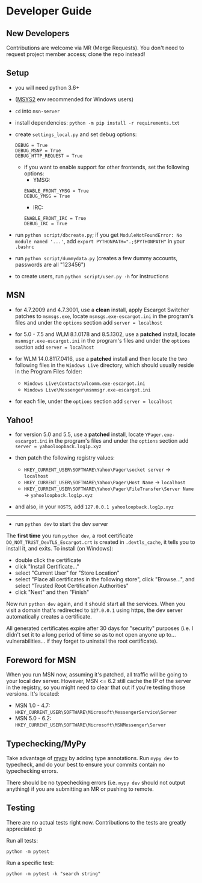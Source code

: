 # Developer Guide

## New Developers

Contributions are welcome via MR (Merge Requests). You don't need to request project member access; clone the repo instead!

## Setup 

- you will need python 3.6+
- ([MSYS2](https://github.com/valtron/llvm-stuff/wiki/Set-up-Windows-dev-environment-with-MSYS2) env recommended for Windows users)
- `cd` into `msn-server`
- install dependencies: `python -m pip install -r requirements.txt`
- create `settings_local.py` and set debug options:
	```
	DEBUG = True
	DEBUG_MSNP = True
	DEBUG_HTTP_REQUEST = True
	```
	- if you want to enable support for other frontends, set the following options:
		- YMSG:
		```
		ENABLE_FRONT_YMSG = True
		DEBUG_YMSG = True
		```
		- IRC:
		```
		ENABLE_FRONT_IRC = True
		DEBUG_IRC = True
		```
- run `python script/dbcreate.py`; if you get `ModuleNotFoundError: No module named '...'`, add `export PYTHONPATH=".;$PYTHONPATH"` in your `.bashrc`
- run `python script/dummydata.py` (creates a few dummy accounts, passwords are all "123456")

- to create users, run `python script/user.py -h` for instructions

## MSN

- for 4.7.2009 and 4.7.3001, use a **clean** install, apply Escargot Switcher patches to `msmsgs.exe`, locate `msmsgs.exe-escargot.ini` in the program's files and under the `options` section add `server = localhost`
- for 5.0 - 7.5 and WLM 8.1.0178 and 8.5.1302, use a **patched** install, locate `msnmsgr.exe-escargot.ini` in the program's files and under the `options` section add `server = localhost`
- for WLM 14.0.8117.0416, use a **patched** install and then locate the two following files in the `Windows Live` directory, which should usually reside in the Program Files folder:
	- `Windows Live\Contacts\wlcomm.exe-escargot.ini`
	- `Windows Live\Messenger\msnmsgr.exe-escargot.ini`
	
- for each file, under the `options` section add `server = localhost`

## Yahoo!

- for version 5.0 and 5.5, use a **patched** install, locate `YPager.exe-escargot.ini` in the program's files and under the `options` section add `server = yahooloopback.log1p.xyz`
- then patch the following registry values:
	- `HKEY_CURRENT_USER\SOFTWARE\Yahoo\Pager\socket server` -> `localhost`
	- `HKEY_CURRENT_USER\SOFTWARE\Yahoo\Pager\Host Name` -> `localhost`
	- `HKEY_CURRENT_USER\SOFTWARE\Yahoo\Pager\FileTransfer\Server Name` -> `yahooloopback.log1p.xyz`

- and also, in your `HOSTS`, add `127.0.0.1 yahooloopback.log1p.xyz`

---

- run `python dev` to start the dev server

The **first time** you run `python dev`, a root certificate `DO_NOT_TRUST_DevTLS_Escargot.crt` is created in `.devtls_cache`,
it tells you to install it, and exits. To install (on Windows):

- double click the certificate
- click "Install Certificate..."
- select "Current User" for "Store Location"
- select "Place all certificates in the following store", click "Browse...", and select "Trusted Root Certification Authorities"
- click "Next" and then "Finish"

Now run `python dev` again, and it should start all the services.
When you visit a domain that's redirected to `127.0.0.1` using https, the dev server automatically creates a certificate.

All generated certificates expire after 30 days for "security" purposes (i.e. I didn't
set it to a long period of time so as to not open anyone up to... vulnerabilities...
if they forget to uninstall the root certificate).

## Foreword for MSN

When you run MSN now, assuming it's patched, all traffic will be going to your local dev server.
However, MSN <= 6.2 still cache the IP of the server in the registry, so you might need to clear that out
if you're testing those versions. It's located:

- MSN 1.0 - 4.7: `HKEY_CURRENT_USER\SOFTWARE\Microsoft\MessengerService\Server`
- MSN 5.0 - 6.2: `HKEY_CURRENT_USER\SOFTWARE\Microsoft\MSNMessenger\Server`

## Typechecking/MyPy

Take advantage of [mypy](https://mypy-lang.org) by adding type annotations.
Run `mypy dev` to typecheck, and do your best to ensure your commits contain no typechecking errors.

There should be no typechecking errors (i.e. `mypy dev` should not output anything) if you are submitting an MR
or pushing to remote.

## Testing

There are no actual tests right now. Contributions to the tests are greatly appreciated :p

Run all tests:

```
python -m pytest
```

Run a specific test:

```
python -m pytest -k "search string"
```
